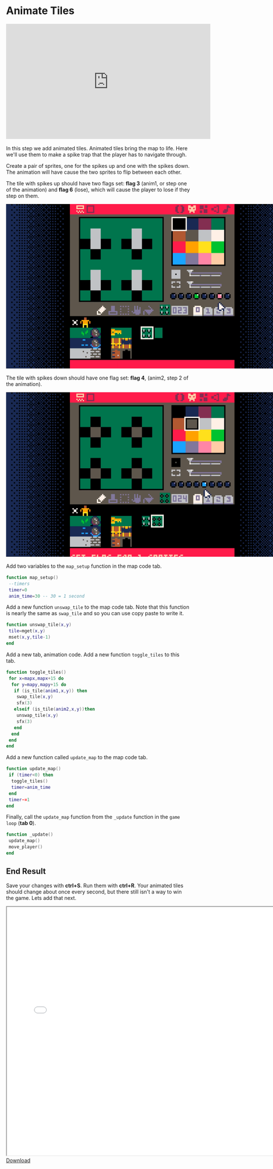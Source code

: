 # Animate Tiles

<iframe width="560" height="315" src="https://www.youtube.com/embed/MkXeXYPF2pw" title="YouTube video player" frameborder="0" allow="accelerometer; autoplay; clipboard-write; encrypted-media; gyroscope; picture-in-picture" allowfullscreen></iframe>

In this step we add animated tiles. Animated tiles bring the map to life. Here we'll use them to make a spike trap that the player has to navigate through.

Create a pair of sprites, one for the spikes up and one with the spikes down. The animation will have cause the two sprites to flip between each other.

The tile with spikes up should have two flags set: **flag 3** (anim1, or step one of the animation) and **flag 6** (lose), which will cause the player to lose if they step on them.

<img src="./spikes_up.png" style="min-width: 400px; max-width: 800px"/>

The tile with spikes down should have one flag set: **flag 4**, (anim2, step 2 of the animation).

<img src="./spikes_down.png" style="min-width: 400px; max-width: 800px"/>

Add two variables to the `map_setup` function in the map code tab.

```lua
function map_setup()
 --timers
 timer=0
 anim_time=30 -- 30 = 1 second
```

Add a new function `unswap_tile` to the map code tab. Note that this function is nearly the same as `swap_tile` and so you can use copy paste to write it.

```lua
function unswap_tile(x,y)
 tile=mget(x,y)
 mset(x,y,tile-1)
end
```

Add a new tab, animation code. Add a new function `toggle_tiles` to this tab.

```lua
function toggle_tiles()
 for x=mapx,mapx+15 do
  for y=mapy,mapy+15 do
   if (is_tile(anim1,x,y)) then
    swap_tile(x,y)
    sfx(3)
   elseif (is_tile(anim2,x,y))then
    unswap_tile(x,y)
    sfx(3)
   end
  end
 end
end
```

Add a new function called `update_map` to the map code tab.

```lua
function update_map()
 if (timer<0) then
  toggle_tiles()
  timer=anim_time
 end
 timer-=1
end
```

Finally, call the `update_map` function from the `_update` function in the `game loop` (**tab 0**).

```lua
function _update()
 update_map()
 move_player()
end
```

## End Result

Save your changes with **ctrl+S**. Run them with **ctrl+R**. Your animated tiles
should change about once every second, but there still isn't a way to win the
game. Lets add that next.

<iframe width="750px" height="680px" src="./adventuregame_step_08.html"></iframe>
<a href="./adventuregame_step_08.p8.png" target="_blank">Download</a>

